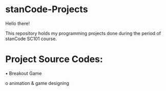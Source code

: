 # stanCode-Projects

Hello there!

This repository holds my programming projects done during the period of stanCode SC101 course.

# Project Source Codes:

•	Breakout Game

o	animation & game designing

